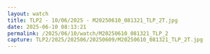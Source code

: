 ```yaml
---
layout: watch
title: TLP2 - 10/06/2025 - M20250610_081321_TLP_2T.jpg
date: 2025-06-10 08:13:21
permalink: /2025/06/10/watch/M20250610_081321_TLP_2
capture: TLP2/2025/202506/20250609/M20250610_081321_TLP_2T.jpg
---
```

